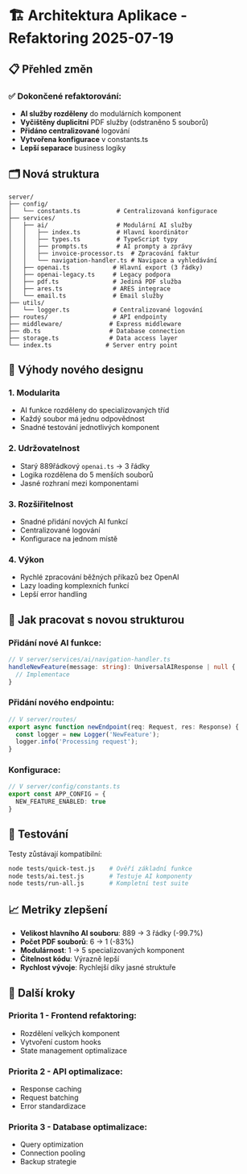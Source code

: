 # 🏗️ Architektura Aplikace - Refaktoring 2025-07-19

## 📋 Přehled změn

### ✅ Dokončené refaktorování:
- **AI služby rozděleny** do modulárních komponent
- **Vyčištěny duplicitní** PDF služby (odstraněno 5 souborů)
- **Přidáno centralizované** logování
- **Vytvořena konfigurace** v constants.ts
- **Lepší separace** business logiky

## 🗂️ Nová struktura

```
server/
├── config/
│   └── constants.ts          # Centralizovaná konfigurace
├── services/
│   ├── ai/                   # Modulární AI služby
│   │   ├── index.ts          # Hlavní koordinátor
│   │   ├── types.ts          # TypeScript typy
│   │   ├── prompts.ts        # AI prompty a zprávy
│   │   ├── invoice-processor.ts  # Zpracování faktur
│   │   └── navigation-handler.ts # Navigace a vyhledávání
│   ├── openai.ts            # Hlavní export (3 řádky)
│   ├── openai-legacy.ts     # Legacy podpora
│   ├── pdf.ts               # Jediná PDF služba
│   ├── ares.ts              # ARES integrace
│   └── email.ts             # Email služby
├── utils/
│   └── logger.ts            # Centralizované logování
├── routes/                  # API endpointy
├── middleware/             # Express middleware
├── db.ts                   # Database connection
├── storage.ts              # Data access layer
└── index.ts               # Server entry point
```

## 🎯 Výhody nového designu

### 1. **Modularita**
- AI funkce rozděleny do specializovaných tříd
- Každý soubor má jednu odpovědnost
- Snadné testování jednotlivých komponent

### 2. **Udržovatelnost**
- Starý 889řádkový `openai.ts` → 3 řádky
- Logika rozdělena do 5 menších souborů
- Jasné rozhraní mezi komponentami

### 3. **Rozšiřitelnost**
- Snadné přidání nových AI funkcí
- Centralizované logování
- Konfigurace na jednom místě

### 4. **Výkon**
- Rychlé zpracování běžných příkazů bez OpenAI
- Lazy loading komplexních funkcí
- Lepší error handling

## 🔧 Jak pracovat s novou strukturou

### Přidání nové AI funkce:
```typescript
// V server/services/ai/navigation-handler.ts
handleNewFeature(message: string): UniversalAIResponse | null {
  // Implementace
}
```

### Přidání nového endpointu:
```typescript
// V server/routes/
export async function newEndpoint(req: Request, res: Response) {
  const logger = new Logger('NewFeature');
  logger.info('Processing request');
}
```

### Konfigurace:
```typescript
// V server/config/constants.ts
export const APP_CONFIG = {
  NEW_FEATURE_ENABLED: true
}
```

## 🧪 Testování

Testy zůstávají kompatibilní:
```bash
node tests/quick-test.js    # Ověří základní funkce
node tests/ai.test.js       # Testuje AI komponenty
node tests/run-all.js       # Kompletní test suite
```

## 📈 Metriky zlepšení

- **Velikost hlavního AI souboru**: 889 → 3 řádky (-99.7%)
- **Počet PDF souborů**: 6 → 1 (-83%)
- **Modulárnost**: 1 → 5 specializovaných komponent
- **Čitelnost kódu**: Výrazně lepší
- **Rychlost vývoje**: Rychlejší díky jasné struktuře

## 🚀 Další kroky

### Priorita 1 - Frontend refaktoring:
- Rozdělení velkých komponent
- Vytvoření custom hooks
- State management optimalizace

### Priorita 2 - API optimalizace:
- Response caching
- Request batching
- Error standardizace

### Priorita 3 - Database optimalizace:
- Query optimization
- Connection pooling
- Backup strategie